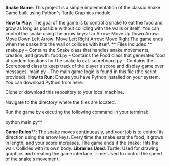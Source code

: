 

**Snake Game**:
This project is a simple implementation of the classic Snake Game built using Python's Turtle Graphics module.

**How to Play**:
The goal of the game is to control a snake to eat the food and grow as long as possible without colliding with the walls or itself.
You can control the snake using the arrow keys:
Up Arrow: Move Up
Down Arrow: Move Down
Left Arrow: Move Left
Right Arrow: Move Right
The game ends when the snake hits the wall or collides with itself.
**
Files Included:**
snake.py – Contains the Snake class that handles snake movements, creation, and growth.
food.py – Contains the Food class that generates food at random locations for the snake to eat.
scoreboard.py – Contains the Scoreboard class to keep track of the player's score and display game over messages.
main.py – The main game logic is found in this file (the script provided).
**How to Run:**
Ensure you have Python installed on your system. You can download Python from here.

Clone or download this repository to your local machine.

Navigate to the directory where the files are located.

Run the game by executing the following command in your terminal:


python main.py**


**Game Rules****:
The snake moves continuously, and your job is to control its direction using the arrow keys.
Every time the snake eats the food, it grows in length, and your score increases.
The game ends if the snake:
Hits the wall.
Collides with its own body.
**Libraries Used**:
Turtle: Used for drawing graphics and creating the game interface.
Time: Used to control the speed of the snake's movement.

